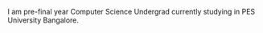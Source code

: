 I am pre-final year Computer Science Undergrad
currently studying in PES University Bangalore.

<!---
shivangoudapatil/shivangoudapatil is a ✨ special ✨ repository because its `README.md` (this file) appears on your GitHub profile.
You can click the Preview link to take a look at your changes.
--->
